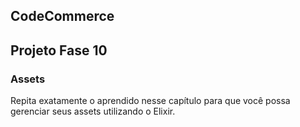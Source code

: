 ## CodeCommerce

## Projeto Fase 10

### Assets

Repita exatamente o aprendido nesse capítulo para que você possa gerenciar seus assets utilizando o Elixir.
